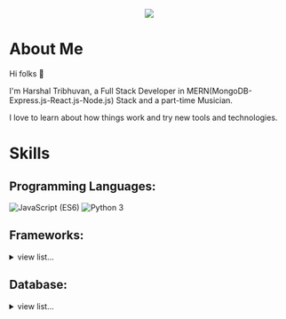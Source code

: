 
<p align="center">
    <img src="https://github-readme-stats.vercel.app/api?username=harshaltribhuwan&show_icons=true&count_private=true&theme=dark"/>
</p>

# About Me
Hi folks :wave: 

I'm Harshal Tribhuvan, a Full Stack Developer in MERN(MongoDB-Express.js-React.js-Node.js) Stack and a part-time Musician.

I love to learn about how things work and try new tools and technologies.

# Skills
## Programming Languages:

<img src="https://img.shields.io/badge/JavaScript (ES6)-brightgreen" alt="JavaScript (ES6)" /> <img src="https://img.shields.io/badge/Python 3-informational" alt="Python 3" /> 

<!-- * C/C++
* JavaScript (ES6)
* Python 3 -->

## Frameworks:

<details>
    <summary>view list...</summary>
    <ul>
        <li>MERN</li>
        <li>React</li>
        <li>Redux</li>
        <li>Node.js</li>
        <li>Express.js</li>
        <li>Mongo DB</li>
        <li>Firebase</li> 
    </ul>
    
 [![Top Langs](https://github-readme-stats.vercel.app/api/top-langs/?username=harshaltribhuwan&layout=compact&theme=vision-friendly-dark&show_icons=true)](https://github.com/harshaltribhuwan/github-readme-stats)
</details>

## Database:

<details>
    <summary>view list...</summary>
    <ul>
        <li>MongoDB</li>
        <li>MySQL</li>
    </ul>
</details>


